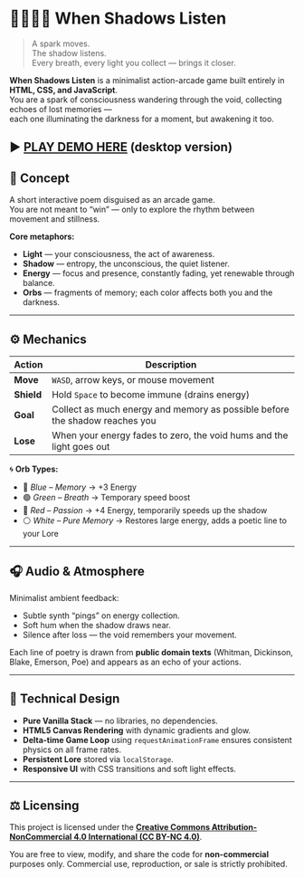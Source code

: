 # 🧘‍♂️🌑✨ When Shadows Listen

> A spark moves.  
> The shadow listens.  
> Every breath, every light you collect — brings it closer.

**When Shadows Listen** is a minimalist action-arcade game built entirely in **HTML, CSS, and JavaScript**.  
You are a spark of consciousness wandering through the void, collecting echoes of lost memories —  
each one illuminating the darkness for a moment, but awakening it too.

**▶️ [PLAY DEMO HERE](https://djeucof.github.io/when-shadows-listen/)** (desktop version)
---

## 💭 Concept

A short interactive poem disguised as an arcade game.  
You are not meant to “win” — only to explore the rhythm between movement and stillness.

**Core metaphors:**
- **Light** — your consciousness, the act of awareness.  
- **Shadow** — entropy, the unconscious, the quiet listener.  
- **Energy** — focus and presence, constantly fading, yet renewable through balance.  
- **Orbs** — fragments of memory; each color affects both you and the darkness.

---

## ⚙️ Mechanics

| Action | Description |
|--------|-------------|
| **Move** | `WASD`, arrow keys, or mouse movement |
| **Shield** | Hold `Space` to become immune (drains energy) |
| **Goal** | Collect as much energy and memory as possible before the shadow reaches you |
| **Lose** | When your energy fades to zero, the void hums and the light goes out |

🌀 **Orb Types:**
- 🔵 *Blue – Memory* → +3 Energy  
- 🟢 *Green – Breath* → Temporary speed boost  
- 🔴 *Red – Passion* → +4 Energy, temporarily speeds up the shadow  
- ⚪ *White – Pure Memory* → Restores large energy, adds a poetic line to your Lore  

---

## 🎧 Audio & Atmosphere

Minimalist ambient feedback:
- Subtle synth “pings” on energy collection.  
- Soft hum when the shadow draws near.  
- Silence after loss — the void remembers your movement.  

Each line of poetry is drawn from **public domain texts** (Whitman, Dickinson, Blake, Emerson, Poe) and appears as an echo of your actions.

---

## 🧠 Technical Design

- **Pure Vanilla Stack** — no libraries, no dependencies.  
- **HTML5 Canvas Rendering** with dynamic gradients and glow.  
- **Delta-time Game Loop** using `requestAnimationFrame` ensures consistent physics on all frame rates.  
- **Persistent Lore** stored via `localStorage`.  
- **Responsive UI** with CSS transitions and soft light effects.

---

## ⚖️ Licensing

This project is licensed under the **[Creative Commons Attribution-NonCommercial 4.0 International (CC BY-NC 4.0)](./LICENSE)**.

You are free to view, modify, and share the code for **non-commercial** purposes only. Commercial use, reproduction, or sale is strictly prohibited.
